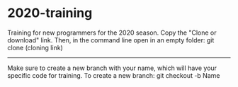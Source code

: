 # 2020-training
Training for new programmers for the 2020 season.
Copy the "Clone or download" link. Then, in the command line open in an empty folder: 
git clone (cloning link)

-----------

Make sure to create a new branch with your name, which will have your specific code for training. 
To create a new branch: 
git checkout -b Name
